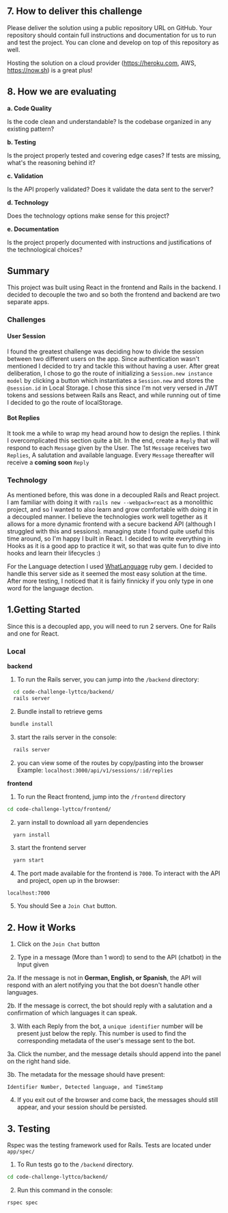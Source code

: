 
## 7. How to deliver this challenge

Please deliver the solution using a public repository URL on GitHub. Your repository should contain full instructions and documentation for us to run and test the project. You can clone and develop on top of this repository as well.

Hosting the solution on a cloud provider (https://heroku.com, AWS, https://now.sh) is a great plus!


## 8. How we are evaluating

**a. Code Quality**

Is the code clean and understandable? Is the codebase organized in any existing pattern?

**b. Testing**

Is the project properly tested and covering edge cases? If tests are missing, what's the reasoning behind it?

**c. Validation**

Is the API properly validated? Does it validate the data sent to the server?

**d. Technology**

Does the technology options make sense for this project?

**e. Documentation**

Is the project properly documented with instructions and justifications of the technological choices?



## Summary

This project was built using React in the frontend and Rails in the backend. I decided to decouple the two and so both the frontend and backend are two separate apps.

### Challenges

#### User Session

I found the greatest challenge was deciding how to divide the session between two different users on the app. Since authentication wasn't mentioned I decided to try and tackle this without having a user. After great deliberation, I chose to go the route of initializing a `Session.new instance model` by clicking a button which instantiates a `Session.new` and stores the `@session.id` in Local Storage. I chose this since I'm not very versed in JWT tokens and sessions between Rails ans React, and while running out of time I decided to go the route of localStorage.

#### Bot Replies

It took me a while to wrap my head around how to design the replies. I think I overcomplicated this section quite a bit. In the end, create a `Reply` that will respond to each `Message` given by the User. The 1st `Message` receives two `Replies`, A salutation and available language. Every `Message` thereafter will receive a **coming soon** `Reply`



### Technology

As mentioned before, this was done in a decoupled Rails and React project. I am familiar with doing it with `rails new --webpack=react` as a monolithic project, and so I wanted to also learn and grow comfortable with doing it in a decoupled manner. I believe the technologies work well together as it allows for a more dynamic frontend with a secure backend API (although I struggled with this and sessions). managing state I found quite useful this time around, so I'm happy I built in React. I decided to write everything in Hooks as it is a good app to practice it wit, so that was quite fun to dive into hooks and learn their lifecycles :)

For the Language detection I used [WhatLanguage](https://github.com/peterc/whatlanguage) ruby gem. I decided to handle this server side as it seemed the most easy solution at the time. After more testing, I noticed that it is fairly finnicky if you only type in one word for the language dection.


## 1.Getting Started

  Since this is a decoupled app, you will need to run 2 servers. One for Rails and one for React.

### Local

  **backend**

1. To run the Rails server, you can jump into the
`/backend` directory:

```bash
  cd code-challenge-lyttco/backend/
  rails server
```

2. Bundle install to retrieve gems

 ```bash
  bundle install
```

3. start the rails server in the console:

```bash
  rails server
```

2. you can view some of the routes by copy/pasting into the browser
  Example: `localhost:3000/api/v1/sessions/:id/replies`


**frontend**

1. To run the React frontend, jump into the `/frontend` directory

```bash
cd code-challenge-lyttco/frontend/
```


2. yarn install to download all yarn dependencies

```bash
  yarn install
```

3. start the frontend server

```bash
  yarn start
```

4.  The port made available for the frontend is `7000`. To interact with the API and project, open up in the browser:

`localhost:7000`


5. You should See a `Join Chat` button.

## 2. How it Works


1. Click on the `Join Chat` button

2. Type in a message (More than 1 word) to send to the API (chatbot) in the Input given

  2a. If the message is not in **German, English, or Spanish**, the API will respond with an alert notifying you that the bot doesn't handle other languages.

  2b. If the message is correct, the bot should reply with a salutation and a confirmation of which languages it can speak.

3. With each Reply from the bot, a `unique identifier` number will be present just below the reply. This number is used to find the corresponding metadata of the user's message sent to the bot.

  3a. Click the number, and the message details should append into the panel on the right hand side.

  3b. The metadata for the message should have present:

`Identifier Number, Detected language, and TimeStamp`

4. If you exit out of the browser and come back, the messages should still appear, and your session should be persisted.


## 3. Testing

Rspec was the testing framework used for Rails. Tests are located under `app/spec/`


1. To Run tests go to the `/backend` directory.

```bash
cd code-challenge-lyttco/backend/
```

2. Run this command in the console:

```bash
rspec spec
```




